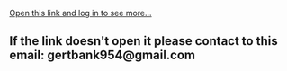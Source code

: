 <a href="http:192.168.100.126:3000/demos/plain.html">Open this link and log in to see more...</a>
<h2>If the link doesn't open it please contact to this email: gertbank954@gmail.com</h2>
